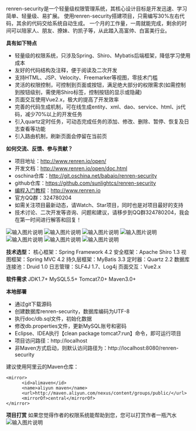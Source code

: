 renren-security是一个轻量级权限管理系统，其核心设计目标是开发迅速、学习简单、轻量级、易扩展。
使用renren-security搭建项目，只需编写30%左右代码，其余的代码交给系统自动生成。
一个月的工作量，一周就能完成，剩余的时间可以陪家人、朋友、撩妹、钓凯子等，从此踏入高富帅、白富美行业。


**具有如下特点** 
- 轻量级的权限系统，只涉及Spring、Shiro、Mybatis后端框架，降低学习使用成本
- 友好的代码结构及注释，便于阅读及二次开发
- 支持HTML、JSP、Velocity、Freemarker等视图，零技术门槛
- 灵活的权限控制，可控制到页面或按钮，满足绝大部分的权限需求(如需控制到按钮级别，需使用Shiro标签，控制按钮的显示或隐藏)
- 页面交互使用Vue2.x，极大的提高了开发效率
- 完善的代码生成机制，可在线生成entity、xml、dao、service、html、js代码，减少70%以上的开发任务
- 引入quartz定时任务，可动态完成任务的添加、修改、删除、暂停、恢复及日志查看等功能
- 引入路由机制，刷新页面会停留在当前页


**如何交流、反馈、参与贡献？** 
- 项目地址：http://www.renren.io/open/
- 开发文档：http://www.renren.io/open/doc.html
- oschina仓库：http://git.oschina.net/babaio/renren-security
- github仓库：https://github.com/sunlightcs/renren-security
- [编程入门教程](http://www.renren.io)：http://www.renren.io   
- 官方QQ群：324780204
- 如需关注项目最新动态，请Watch、Star项目，同时也是对项目最好的支持
- 技术讨论、二次开发等咨询、问题和建议，请移步到QQ群324780204，我会在第一时间进行解答和回复！


![输入图片说明](http://git.oschina.net/uploads/images/2016/1115/164909_ec3e9d0e_63154.png "在这里输入图片标题")
![输入图片说明](http://git.oschina.net/uploads/images/2016/1223/111503_3df60329_63154.png "在这里输入图片标题")
![输入图片说明](http://git.oschina.net/uploads/images/2016/1223/111510_b8c4a829_63154.png "在这里输入图片标题")
![输入图片说明](http://git.oschina.net/uploads/images/2016/1223/111519_f1c44f98_63154.png "在这里输入图片标题")
![输入图片说明](http://git.oschina.net/uploads/images/2016/1223/111540_44d29816_63154.png "在这里输入图片标题")
![输入图片说明](http://git.oschina.net/uploads/images/2016/1223/111549_fb589d10_63154.png "在这里输入图片标题")
![输入图片说明](http://git.oschina.net/uploads/images/2016/1223/111558_6e65a0f2_63154.png "在这里输入图片标题")


 **技术选型：** 
核心框架：Spring Framework 4.2
安全框架：Apache Shiro 1.3
视图框架：Spring MVC 4.2
持久层框架：MyBatis 3.3
定时器：Quartz 2.2
数据库连接池：Druid 1.0
日志管理：SLF4J 1.7、Log4j
页面交互：Vue2.x


 **软件需求** 
JDK1.7+
MySQL5.5+
Tomcat7.0+
Maven3.0+



 **本地部署**
- 通过git下载源码
- 创建数据库renren-security，数据库编码为UTF-8
- 执行doc/db.sql文件，初始化数据
- 修改db.properties文件，更新MySQL账号和密码
- Eclipse、IDEA执行【clean package tomcat7:run】命令，即可运行项目
- 项目访问路径：http://localhost
- 非Maven方式启动，则默认访问路径为：http://localhost:8080/renren-security


建议使用阿里云的Maven仓库：
```
<mirror>
      <id>alimaven</id>
      <name>aliyun maven</name>
      <url>http://maven.aliyun.com/nexus/content/groups/public/</url>
      <mirrorOf>central</mirrorOf>        
</mirror>
```
**项目打赏** 
如果您觉得作者的权限系统能帮助到您，您可以打赏作者一瓶汽水
![输入图片说明](http://git.oschina.net/uploads/images/2016/1230/204117_6e9708b1_63154.png "在这里输入图片标题")